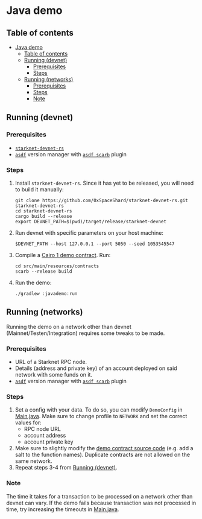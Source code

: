 # Java demo

## Table of contents

<!-- TOC -->
* [Java demo](#java-demo)
  * [Table of contents](#table-of-contents)
  * [Running (devnet)](#running-devnet)
    * [Prerequisites](#prerequisites)
    * [Steps](#steps)
  * [Running (networks)](#running-networks)
    * [Prerequisites](#prerequisites-1)
    * [Steps](#steps-1)
    * [Note](#note)
<!-- TOC -->

## Running (devnet)

### Prerequisites
- [`starknet-devnet-rs`](https://github.com/0xSpaceShard/starknet-devnet-rs)
- [`asdf`](https://github.com/asdf-vm/asdf) version manager with [`asdf scarb`](https://github.com/software-mansion/asdf-scarb) plugin

### Steps
1. Install `starknet-devnet-rs`. Since it has yet to be released, you will need to build it manually:
    ```shell
    git clone https://github.com/0xSpaceShard/starknet-devnet-rs.git starknet-devnet-rs
    cd starknet-devnet-rs
    cargo build --release
    export DEVNET_PATH=$(pwd)/target/release/starknet-devnet
    ```
2. Run devnet with specific parameters on your host machine:
    ```shell
    $DEVNET_PATH --host 127.0.0.1 --port 5050 --seed 1053545547
    ```
3. Compile a [Cairo 1 demo contract](src/main/resources/contracts). Run:
    ```shell
    cd src/main/resources/contracts
    scarb --release build
    ```
4. Run the demo:
   ```shell
   ./gradlew :javademo:run
   ```

## Running (networks)
Running the demo on a network other than devnet (Mainnet/Testen/Integration) requires some tweaks to be made.

### Prerequisites
- URL of a Starknet RPC node.
- Details (address and private key) of an account deployed on said network with some funds on it.
- [`asdf`](https://github.com/asdf-vm/asdf) version manager with [`asdf scarb`](https://github.com/software-mansion/asdf-scarb) plugin

### Steps
1. Set a config with your data. 
To do so, you can modify `DemoConfig` in [Main.java](src/main/java/com/example/javademo/Main.java).
Make sure to change profile to `NETWORK` and set the correct values for:
   - RPC node URL
   - account address
   - account private key
2. Make sure to slightly modify the [demo contract source code](src/main/resources/contracts/src/balance.cairo) (e.g. add a salt to the function names).
Duplicate contracts are not allowed on the same network.
3. Repeat steps 3-4 from [Running (devnet)](#running-devnet).

### Note
The time it takes for a transaction to be processed on a network other than devnet can vary.
If the demo fails because transaction was not processed in time, try increasing the timeouts in [Main.java](src/main/java/com/example/javademo/Main.java).